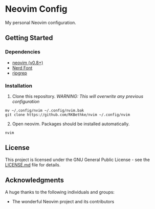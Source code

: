 # Neovim Config

My personal Neovim configuration.

## Getting Started

### Dependencies

*  [neovim (v0.8+)](https://github.com/neovim/neovim/releases/tag/v0.8.0)
*  [Nerd Font](https://www.nerdfonts.com/)
*  [ripgrep](https://github.com/BurntSushi/ripgrep)

### Installation

1. Clone this repository. _WARNING: This will overwrite any previous configuration_

```
mv ~/.config/nvim ~/.config/nvim.bak
git clone https://github.com/RKBethke/nvim ~/.config/nvim
```

2. Open neovim. Packages should be installed automatically.

```
nvim
```

## License

This project is licensed under the GNU General Public License - see the [LICENSE.md](LICENSE.md) file for details.

## Acknowledgments
A huge thanks to the following individuals and groups:

*  The wonderful Neovim project and its contributors
